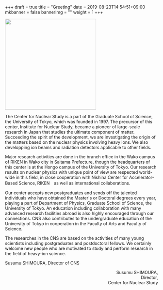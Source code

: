 +++
draft = true
title = "Greeting"
date = 2019-08-23T14:54:51+09:00
mkbanner = false
bannerimg = ""
weight = 1
+++



<img src="/img/about/director_ss.jpg" style="height:300px;width:auto;" >


The Center for Nuclear Study is a part of the Graduate School of Science, 
the University of Tokyo, which was founded in 1997. 
The precursor of this center, Institute for
Nuclear Study, became a pioneer of large-scale research in Japan that
studies the ultimate component of matter. 
Succeeding the spirit of the development, we are investigating 
the origin of the matters based on the nuclear physics involving heavy ions.
We also developping ion beams and radiation detectors applicable to other fields.

Major research activities are done in the branch office in the Wako
campus of RIKEN in Wako city in Saitama Prefecture, 
though the headquarters of this center is
at the Hongo campus of the University of Tokyo. 
Our research results on nuclear physics with unique point of view 
are respected world-wide in this field, in close cooperation with 
Nishina Center for Accelerator-Based Science, RIKEN　as well as 
international collaborations.

Our center accepts new postgraduates and sends off the talented
individuals who have obtained the Master's or Doctoral degrees every
year, playing a part of Department of Physics, Graduate School of
Science, the University of Tokyo. 
An education
including collaboration with many advanced research facilities abroad
is also highly encouraged through our connections. 
CNS also contributes to the undergraduate education of the University of
Tokyo in cooperation in the Faculty of Arts and Faculty of Science. 

The researches in the CNS are based on the activities of
many young scientists including postgraduates and postdoctoral fellows.
We certainly welcome new people who are motivated to study and perform research
in the field of heavy-ion science.

Susumu SHIMOURA, Director of CNS
<div style="text-align:right;">
Susumu SHIMOURA,<br/>
Director,<br/>
Center for Nuclear Study
</div>
